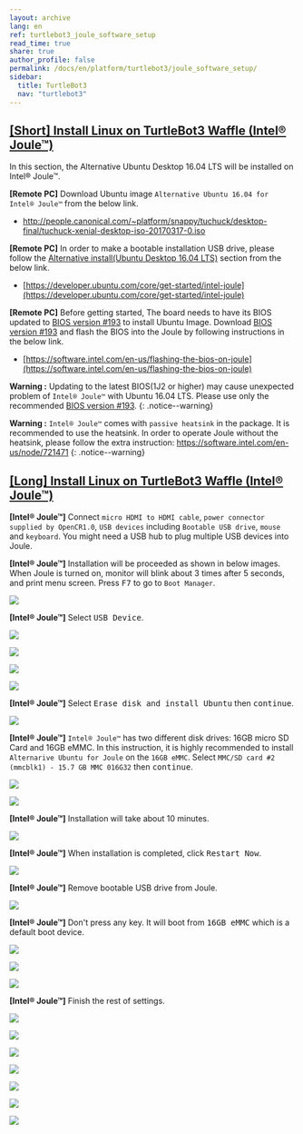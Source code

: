 ```yaml
---
layout: archive
lang: en
ref: turtlebot3_joule_software_setup
read_time: true
share: true
author_profile: false
permalink: /docs/en/platform/turtlebot3/joule_software_setup/
sidebar:
  title: TurtleBot3
  nav: "turtlebot3"
---
```


<div style="counter-reset: h1 5"></div>
<div style="counter-reset: h2 1"></div>

## [[Short] Install Linux on TurtleBot3 Waffle (Intel® Joule™)](#short-install-linux-on-turtlebot3-waffle-intel-joule)

In this section, the Alternative Ubuntu Desktop 16.04 LTS will be installed on Intel® Joule™.

**[Remote PC]** Download Ubuntu image `Alternative Ubuntu 16.04 for Intel® Joule™` from the below link.

- http://people.canonical.com/~platform/snappy/tuchuck/desktop-final/tuchuck-xenial-desktop-iso-20170317-0.iso

**[Remote PC]** In order to make a bootable installation USB drive, please follow the [Alternative install(Ubuntu Desktop 16.04 LTS)][alternative-installubuntu-desktop-1604-lts] section from the below link.

- [https://developer.ubuntu.com/core/get-started/intel-joule](https://developer.ubuntu.com/core/get-started/intel-joule)

**[Remote PC]** Before getting started, The board needs to have its BIOS updated to [BIOS version #193][bios-version-193] to install Ubuntu Image. Download [BIOS version #193][bios-version-193] and flash the BIOS into the Joule by following instructions in the below link.

- [https://software.intel.com/en-us/flashing-the-bios-on-joule](https://software.intel.com/en-us/flashing-the-bios-on-joule)

**Warning :** Updating to the latest BIOS(1J2 or higher) may cause unexpected problem of `Intel® Joule™` with Ubuntu 16.04 LTS. Please use only the recommended [BIOS version #193][bios-version-193].
{: .notice--warning}

**Warning :** `Intel® Joule™` comes with `passive heatsink` in the package. It is recommended to use the heatsink. In order to operate Joule without the heatsink, please follow the extra instruction: https://software.intel.com/en-us/node/721471
{: .notice--warning}

[bios-version-193]: https://downloadmirror.intel.com/26206/eng/joule-firmware-2017-02-19-193-public.zip
[alternative-installubuntu-desktop-1604-lts]: https://developer.ubuntu.com/core/get-started/intel-joule#alternative-install:-ubuntu-desktop-16.04-lts


## [[Long] Install Linux on TurtleBot3 Waffle (Intel® Joule™)](#long-install-linux-on-turtlebot3-waffle-intel-joule)

**[Intel® Joule™]** Connect `micro HDMI to HDMI cable`, `power connector supplied by OpenCR1.0`, `USB devices` including `Bootable USB drive`, `mouse` and `keyboard`. You might need a USB hub to plug multiple USB devices into Joule.

**[Intel® Joule™]** Installation will be proceeded as shown in below images. When Joule is turned on, monitor will blink about 3 times after 5 seconds, and print menu screen. Press <kbd>F7</kbd> to go to `Boot Manager`.

![](/assets/images/platform/turtlebot3/preparation/j1.JPG)

**[Intel® Joule™]** Select <kbd>USB Device</kbd>.

![](/assets/images/platform/turtlebot3/preparation/j2.JPG)

![](/assets/images/platform/turtlebot3/preparation/j3.JPG)

![](/assets/images/platform/turtlebot3/preparation/j4.JPG)

![](/assets/images/platform/turtlebot3/preparation/j5.JPG)

**[Intel® Joule™]** Select <kbd>Erase disk and install Ubuntu</kbd> then <kbd>continue</kbd>.

![](/assets/images/platform/turtlebot3/preparation/j6.JPG)

**[Intel® Joule™]** `Intel® Joule™` has two different disk drives: 16GB micro SD Card and 16GB eMMC. In this instruction, it is highly recommended to install `Alternarive Ubuntu for Joule` on the `16GB eMMC`. Select `MMC/SD card #2 (mmcblk1) - 15.7 GB MMC 016G32` then <kbd>continue</kbd>.

![](/assets/images/platform/turtlebot3/preparation/j7.JPG)

![](/assets/images/platform/turtlebot3/preparation/j8.JPG)

**[Intel® Joule™]** Installation will take about 10 minutes.

![](/assets/images/platform/turtlebot3/preparation/j9.JPG)

**[Intel® Joule™]** When installation is completed, click <kbd>Restart Now</kbd>.

![](/assets/images/platform/turtlebot3/preparation/j10.JPG)

**[Intel® Joule™]** Remove bootable USB drive from Joule.

![](/assets/images/platform/turtlebot3/preparation/j11.JPG)

**[Intel® Joule™]** Don't press any key. It will boot from <kbd>16GB eMMC</kbd> which is a default boot device.

![](/assets/images/platform/turtlebot3/preparation/j12.JPG)

![](/assets/images/platform/turtlebot3/preparation/j13.JPG)

![](/assets/images/platform/turtlebot3/preparation/j14.JPG)

**[Intel® Joule™]** Finish the rest of settings.

![](/assets/images/platform/turtlebot3/preparation/j15.JPG)

![](/assets/images/platform/turtlebot3/preparation/j16.JPG)

![](/assets/images/platform/turtlebot3/preparation/j17.JPG)

![](/assets/images/platform/turtlebot3/preparation/j18.JPG)

![](/assets/images/platform/turtlebot3/preparation/j19.JPG)

![](/assets/images/platform/turtlebot3/preparation/j20.JPG)

![](/assets/images/platform/turtlebot3/preparation/j21.JPG)
